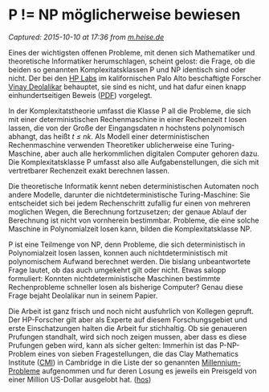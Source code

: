 # P != NP möglicherweise bewiesen

_Captured: 2015-10-10 at 17:36 from [m.heise.de](http://m.heise.de/ct/meldung/P-NP-moeglicherweise-bewiesen-1052857.html)_

Eines der wichtigsten offenen Probleme, mit denen sich Mathematiker und theoretische Informatiker herumschlagen, scheint gelost: die Frage, ob die beiden so genannten Komplexitatsklassen P und NP identisch sind oder nicht. Der bei den [HP Labs](http://www.hpl.hp.com/) im kalifornischen Palo Alto beschaftigte Forscher [Vinay Deolalikar](http://www.hpl.hp.com/personal/Vinay_Deolalikar/) behauptet, sie sind es nicht, und hat dafur einen knapp einhundertseitigen Beweis ([PDF](http://www.win.tue.nl/~gwoegi/P-versus-NP/Deolalikar.pdf)) vorgelegt.

In der Komplexitatstheorie umfasst die Klasse P all die Probleme, die sich mit einer deterministischen Rechenmaschine in einer Rechenzeit _t_ losen lassen, die von der Große der Eingangsdaten _n_ hochstens polynomisch abhangt, das heißt _t ≤ nk_. Als Modell einer deterministischen Rechenmaschine verwenden Theoretiker ublicherweise eine Turing-Maschine, aber auch alle herkommlichen digitalen Computer gehoren dazu. Die Komplexitatsklasse P umfasst also alle Aufgabenstellungen, die sich mit vertretbarer Rechenzeit exakt berechnen lassen.

Die theoretische Informatik kennt neben deterministischen Automaten noch andere Modelle, darunter die nichtdeterministische Turing-Maschine: Sie entscheidet sich bei jedem Rechenschritt zufallig fur einen von mehreren moglichen Wegen, die Berechnung fortzusetzen; der genaue Ablauf der Berechnung ist nicht von vornherein bestimmbar. Probleme, die eine solche Maschine in Polynomialzeit losen kann, bilden die Komplexitatsklasse NP.

P ist eine Teilmenge von NP, denn Probleme, die sich deterministisch in Polynomialzeit losen lassen, konnen auch nichtdeterministisch mit polynomischem Aufwand berechnet werden. Die bislang unbeantwortete Frage lautet, ob das auch umgekehrt gilt oder nicht. Etwas salopp formuliert: Konnten nichtdeterministische Maschinen bestimmte Rechenprobleme schneller losen als bisherige Computer? Genau diese Frage bejaht Deolalikar nun in seinem Papier.

Die Arbeit ist ganz frisch und noch nicht ausfuhrlich von Kollegen gepruft. Der HP-Forscher gilt aber als Experte auf diesem Forschungsgebiet und erste Einschatzungen halten die Arbeit fur stichhaltig. Ob sie genaueren Prufungen standhalt, wird sich noch zeigen mussen, aber dass es diese Prufungen geben wird, kann als sicher gelten: Immerhin ist das P-NP-Problem eines von sieben Fragestellungen, die das Clay Mathematics Institute ([CMI](http://www.claymath.org/)) in Cambridge in die Liste der so genannten [Millennium-Probleme](http://www.claymath.org/millennium/) aufgenommen und fur deren Losung es jeweils ein Preisgeld von einer Million US-Dollar ausgelobt hat. ([hos](mailto:hos@ct.de))

